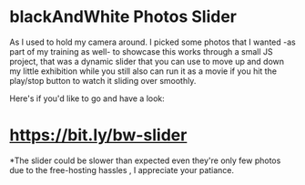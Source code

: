 # blackAndWhite Photos Slider

As I used to hold my camera around. I picked some photos that I wanted -as part of my training as well- to showcase this works through a small JS project, that was a dynamic slider that you can use to move up and down my little exhibition while you still also can run it as a movie if you hit the play/stop button to watch it sliding over smoothly.

Here's if you'd like to go and have a look:
# https://bit.ly/bw-slider

*The slider could be slower than expected even they're only few photos due to the free-hosting hassles , I appreciate your patiance.
